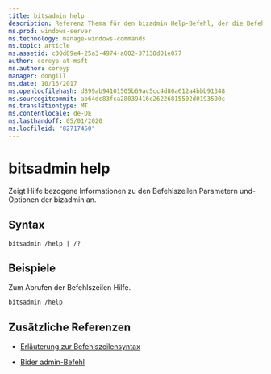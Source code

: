 ```yaml
---
title: bitsadmin help
description: Referenz Thema für den bizadmin Help-Befehl, der die Befehlszeilen Verwendung anzeigt.
ms.prod: windows-server
ms.technology: manage-windows-commands
ms.topic: article
ms.assetid: c30d89e4-25a3-4974-a002-37138d01e077
author: coreyp-at-msft
ms.author: coreyp
manager: dongill
ms.date: 10/16/2017
ms.openlocfilehash: d899ab94101505b69ac5cc4d86a612a4bbb91348
ms.sourcegitcommit: ab64dc83fca28039416c26226815502d0193500c
ms.translationtype: MT
ms.contentlocale: de-DE
ms.lasthandoff: 05/01/2020
ms.locfileid: "82717450"
---
```

# <a name="bitsadmin-help"></a>bitsadmin help

Zeigt Hilfe bezogene Informationen zu den Befehlszeilen Parametern und-Optionen der bizadmin an.

## <a name="syntax"></a>Syntax

```
bitsadmin /help | /?
```

## <a name="examples"></a>Beispiele

Zum Abrufen der Befehlszeilen Hilfe.

```
bitsadmin /help
```

## <a name="additional-references"></a>Zusätzliche Referenzen

- [Erläuterung zur Befehlszeilensyntax](command-line-syntax-key.md)

- [Bider admin-Befehl](bitsadmin.md)
